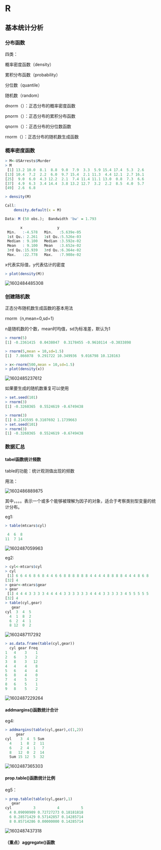 # R

## 基本统计分析

### 分布函数

四类：

概率密度函数（density）

累积分布函数（probability）

分位数（quantile）

随机数（random）

dnorm（）：正态分布的概率密度函数

pnorm（）：正态分布的累积分布函数

qnorm（）：正态分布的分位数函数

rnorm（）：正态分布的随机数生成函数

### 概率密度函数

```R
> M<-USArrests$Murder
> M
 [1] 13.2 10.0  8.1  8.8  9.0  7.9  3.3  5.9 15.4 17.4  5.3  2.6
[13] 10.4  7.2  2.2  6.0  9.7 15.4  2.1 11.3  4.4 12.1  2.7 16.1
[25]  9.0  6.0  4.3 12.2  2.1  7.4 11.4 11.1 13.0  0.8  7.3  6.6
[37]  4.9  6.3  3.4 14.4  3.8 13.2 12.7  3.2  2.2  8.5  4.0  5.7
[49]  2.6  6.8

> density(M)

Call:
	density.default(x = M)

Data: M (50 obs.);	Bandwidth 'bw' = 1.793

       x                y            
 Min.   :-4.578   Min.   :5.639e-05  
 1st Qu.: 2.261   1st Qu.:5.526e-03  
 Median : 9.100   Median :3.592e-02  
 Mean   : 9.100   Mean   :3.652e-02  
 3rd Qu.:15.939   3rd Qu.:6.364e-02  
 Max.   :22.778   Max.   :7.908e-02  
```

x代表实际值，y代表估计的密度

```r
> plot(density(M))
```

![1602484485308](1602484485308.png)

### 创建随机数

正态分布随机数生成函数的基本用法

rnorm（n,mean=0,sd=1）

n是随机数的个数，mean时均值，sd为标准差，默认为1

```R
> rnorm(5)
[1] -0.2361415  0.0438047  0.3178455 -0.9610114 -0.3033898

> rnorm(5,mean = 10,sd=1.5)
[1]  7.866078  9.291722 10.349936  9.016798 10.128163

> x<-rnorm(500,mean = 10,sd=1.5)
> plot(density(x))
```

![1602485237612](1602485237612.png)

如果要生成的随机数重复可以使用

```r
> set.seed(101)
> rnorm(3)
[1] -0.3260365  0.5524619 -0.6749438

> rnorm(3)
[1] 0.2143595 0.3107692 1.1739663
> set.seed(101)
> rnorm(3)
[1] -0.3260365  0.5524619 -0.6749438
```

### 数据汇总

#### tabel函数统计频数

table的功能：统计观测值出现的频数

用法：

![1602486889875](1602486889875.png)

其中，。。。表示一个或多个能够被理解为因子的对象，适合于考察类别型变量的统计分布。

eg1:

```r
> table(mtcars$cyl)

 4  6  8 
11  7 14 
```

![1602487059963](1602487059963.png)

eg2:

```r
> cyl<-mtcars$cyl
> cyl
 [1] 6 6 4 6 8 6 8 4 4 6 6 8 8 8 8 8 8 4 4 4 4 8 8 8 8 4 4 4 8 6 8
[32] 4
> gear<-mtcars$gear
> gear
 [1] 4 4 4 3 3 3 3 4 4 4 4 3 3 3 3 3 3 4 4 4 3 3 3 3 3 4 5 5 5 5 5
[32] 4
> table(cyl,gear)
   gear
cyl  3  4  5
  4  1  8  2
  6  2  4  1
  8 12  0  2
```

![1602487117292](1602487117292.png)

```r
> as.data.frame(table(cyl,gear))
  cyl gear Freq
1   4    3    1
2   6    3    2
3   8    3   12
4   4    4    8
5   6    4    4
6   8    4    0
7   4    5    2
8   6    5    1
9   8    5    2
```

![1602487229264](1602487229264.png)

#### addmargins()函数统计合计

eg4:

```r
> addmargins(table(cyl,gear),c(1,2))
     gear
cyl    3  4  5 Sum
  4    1  8  2  11
  6    2  4  1   7
  8   12  0  2  14
  Sum 15 12  5  32
```

![1602487365303](1602487365303.png)

#### prop.table()函数统计比例

eg5：

```r
> prop.table(table(cyl,gear),1)
   gear
cyl          3          4          5
  4 0.09090909 0.72727273 0.18181818
  6 0.28571429 0.57142857 0.14285714
  8 0.85714286 0.00000000 0.14285714
```

![1602487437318](1602487437318.png)

#### （重点）aggregate()函数

